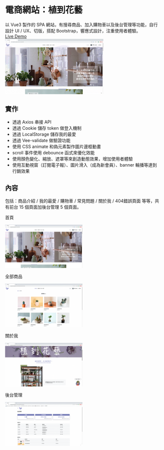 # 電商網站：植到花藝
以 Vue3 製作的 SPA 網站，有搜尋商品、加入購物車以及後台管理等功能，自行設計 UI / UX、切版，搭配 Bootstrap，響應式設計，注重使用者體驗。  
[Live Demo](https://alisonhuu.github.io/E-commerce-website/#/)  
![overview](./public/web-img/overview.gif)   

## 實作
* 透過 Axios 串接 API
* 透過 Cookie 儲存 token 做登入機制
* 透過 LocalStorage 儲存我的最愛
* 透過 Vee-validate 做驗證功能
* 使用 CSS animate 和偽元素製作圖片邊框動畫
* scroll 事件使用 debounce 函式來優化效能
* 使用顏色變化、縮放、遮罩等來創造動態效果，增加使用者體驗
* 使用互動視窗（訂閱電子報）、圖片滑入（成為新會員）、banner 輪播等達到行銷效果

## 內容
包括：商品介紹 / 我的最愛 / 購物車 / 常見問題 / 關於我 / 404錯誤頁面 等等，共有前台 15 個頁面加後台管理 5 個頁面。

首頁

<img src="./public/web-img/index.png" alt="product" width="50%"/>  

全部商品  

<img src="./public/web-img/product.png" alt="product" width="50%"/>  

關於我  

<img src="./public/web-img/about.png" alt="about" width="50%"/>  

後台管理  

<img src="./public/web-img/dashboard.png" alt="dashboard" width="50%"/> 